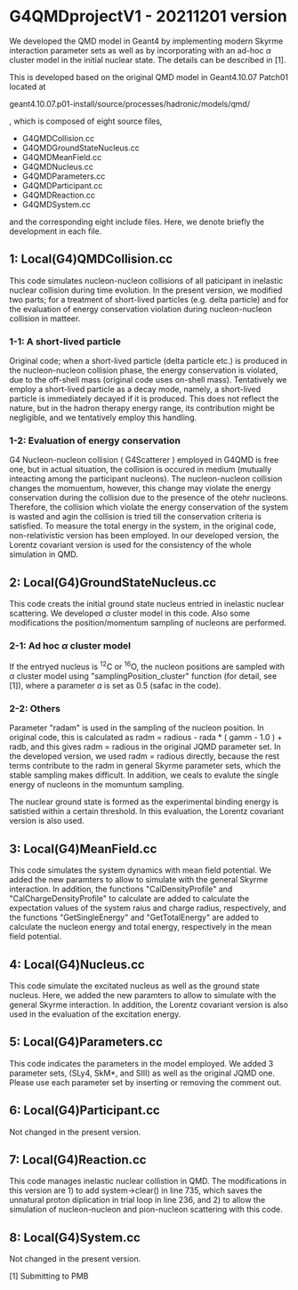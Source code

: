 # G4QMDprojectV1 - 20211201 version

We developed the QMD model in Geant4 by implementing modern Skyrme interaction parameter sets as well as by incorporating with an ad-hoc $\alpha$ cluster model in the initial nuclear state. The details can be described in [1].

This is developed based on the original QMD model in Geant4.10.07 Patch01 located at

geant4.10.07.p01-install/source/processes/hadronic/models/qmd/

, which is composed of eight source files,

- G4QMDCollision.cc
- G4QMDGroundStateNucleus.cc
- G4QMDMeanField.cc
- G4QMDNucleus.cc
- G4QMDParameters.cc
- G4QMDParticipant.cc
- G4QMDReaction.cc
- G4QMDSystem.cc

and the corresponding eight include files. Here, we denote briefly the development in each file.
<!--
We are preparing further developed version to remove other problems
-->

## 1: Local(G4)QMDCollision.cc 
This code simulates nucleon-nucleon collisions of all paticipant in inelastic nuclear collision during time evolution.
In the present version, we modified two parts; for a treatment of short-lived particles (e.g. delta particle) and for the evaluation of energy conservation violation during nucleon-nucleon collision in matteer.

### 1-1: A short-lived particle 
Original code; when a short-lived particle (delta particle etc.) is produced in the nucleon-nucleon collision phase, the energy conservation is violated, due to the off-shell mass (original code uses on-shell mass). Tentatively we employ a short-lived particle as a decay mode, namely, a short-lived particle is immediately decayed if it is produced. This does not reflect the nature, but in the hadron therapy energy range, its contribution might be negligible, and we tentatively employ this handling.

### 1-2: Evaluation of energy conservation
G4 Nucleon-nucleon collision ( G4Scatterer ) employed in G4QMD is free one, but in actual situation, the collision is occured in medium (mutually inteacting among the participant nucleons). The nucleon-nucleon collision changes the momuentum, however, this change may violate the energy conservation during the collision due to the presence of the otehr nucleons. Therefore, the collision which violate the energy conservation of the system is wasted and agin the collision is tried till the conservation criteria is satisfied. To measure the total energy in the system, in the original code, non-relativistic version has been employed. In our developed version, the Lorentz covariant version is used for the consistency of the whole simulation in QMD.

## 2: Local(G4)GroundStateNucleus.cc 
This code creats the initial ground state nucleus entried in inelastic nuclear scattering.
We developed $\alpha$ cluster model in this code. Also some modifications the position/momentum sampling of nucleons are performed.

### 2-1: Ad hoc $\alpha$ cluster model
If the entryed nucleus is $^{12}$C or $^{16}$O, the nucleon positions are sampled with $\alpha$ cluster model
using "samplingPosition_cluster" function (for detail, see [1]), where a parameter $a$ is set as 0.5 (safac in the code).

### 2-2: Others
Parameter "radam" is used in the sampling of the nucleon position. In original code, this is calculated as radm = radious - rada * ( gamm - 1.0 ) + radb, and this gives radm = radious in the original JQMD parameter set. In the developed version, we used radm = radious directly, because the rest terms contribute to the radm in general Skyrme parameter sets, which the stable sampling makes difficult.
In addition, we ceals to evalute the single energy of nucleons in the momuntum sampling.

The nuclear ground state is formed as the experimental binding energy is satistied within a certain threshold. In this evaluation, the Lorentz covariant version is also used.

## 3: Local(G4)MeanField.cc 
This code simulates the system dynamics with mean field potential.
We added the new paramters to allow to simulate with the general Skyrme interaction.
In addition, the functions "CalDensityProfile" and "CalChargeDensityProfile" to calculate are added to calculate the expectation values of the system raius and charge radius, respectively, and the functions "GetSingleEnergy" and "GetTotalEnergy" are added to calculate the nucleon energy and total energy, respectively in the mean field potential.

## 4: Local(G4)Nucleus.cc 
This code simulate the excitated nucleus as well as the ground state nucleus.
Here, we added the new paramters to allow to simulate with the general Skyrme interaction.
In addition, the Lorentz covariant version is also used in the evaluation of the excitation energy.

## 5: Local(G4)Parameters.cc 
This code indicates the parameters in the model employed.
We added 3 parameter sets, (SLy4, SkM*, and SIII) as well as the original JQMD one.
Please use each parameter set by inserting or removing the comment out.

## 6: Local(G4)Participant.cc 
Not changed in the present version.

## 7: Local(G4)Reaction.cc 
This code manages inelastic nuclear collistion in QMD. 
The modifications in this version are 1) to add system->clear() in line 735, which saves the unnatural proton diplication in trial loop in line 236, and 2) to allow the simulation of nucleon-nucleon and pion-nucleon scattering with this code.

## 8: Local(G4)System.cc 
Not changed in the present version.

[1] Submitting to PMB
